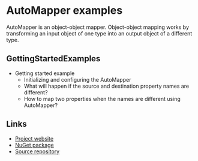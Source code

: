 # AutoMapper examples

AutoMapper is an object-object mapper. Object-object mapping works by transforming an input object of one type into an output object of a different type.

## GettingStartedExamples

- Getting started example
  - Initializing and configuring the AutoMapper
  - What will happen if the source and destination property names are different?
  - How to map two properties when the names are different using AutoMapper?


## Links

- [Project website](https://automapper.org/)
- [NuGet package](https://www.nuget.org/packages/automapper/)
- [Source repository](https://github.com/AutoMapper/AutoMapper)
